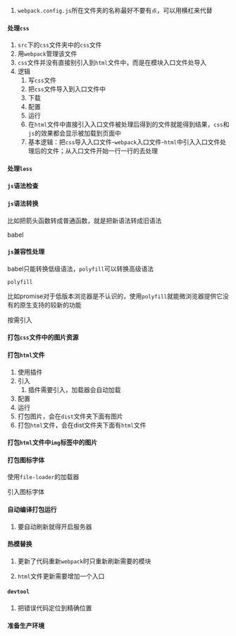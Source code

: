1. `webpack.config.js`所在文件夹的名称最好不要有`点`，可以用横杠来代替

#### 处理`css`

1. `src`下的`css`文件夹中的`css`文件
2. 用`webpack`管理该文件
3. `css`文件并没有直接别引入到`html`文件中，而是在模块入口文件处导入
4. 逻辑
   1. 写`css`文件
   2. 把`css`文件导入到入口文件中
   3. 下载
   4. 配置
   5. 运行
   6. 在`html`文件中直接引入入口文件被处理后得到的文件就能得到结果，`css`和`js`的效果都会显示被加载到页面中
   7. 基本逻辑：把`css`导入入口文件-`webpack`入口文件-`html`中引入入口文件处理后的文件；从入口文件开始一行一行的去处理



#### 处理`less`

#### `js`语法检查

#### `js`语法转换

比如把箭头函数转成普通函数，就是把新语法转成旧语法

babel

#### `js`兼容性处理

babel只能转换低级语法，`polyfill`可以转换高级语法

`polyfill`

比如promise对于低版本浏览器是不认识的，使用`polyfill`就能微浏览器提供它没有的原生支持的较新的功能

按需引入

#### 打包`css`文件中的图片资源

#### 打包`html`文件

1. 使用插件
2. 引入
   1. 插件需要引入，加载器会自动加载
3. 配置
4. 运行
5. 打包图片，会在`dist`文件夹下面有图片
6. 打包`html`文件，会在dist文件夹下面有`html`文件

#### 打包`html`文件中`img`标签中的图片



#### 打包图标字体

使用`file-loader`的加载器

引入图标字体

#### 自动编译打包运行

1. 要自动刷新就得开启服务器

#### 热模替换

1. 更新了代码重新`webpack`时只重新刷新需要的模块

2. `html`文件更新需要增加一个入口

#### `devtool`

1. 把错误代码定位到精确位置

#### 准备生产环境